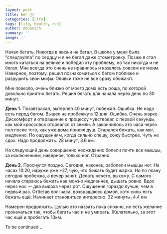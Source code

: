 ```yaml
---
layout: post
title: Бег 🏃‍♂️
categories: [life]
tags: [life, health, run]
author: nbuevich
summary: ''
image: ''
---
```

Начал бегать. Никогда в жизни не бегал. В школе у меня была "спецгруппа" по сердцу и я не бегал даже стометровку. Позже я стал много кататься на велике и победил эту проблему, но так никогда и не бегал. Мне всегда это очень не нравилось и казалось совсем не моим. Наверное, поэтому, решил познакомиться с бегом поближе и разрушить свои мифы. Оливки тоже не все сразу обожают.  

Мне повезло, очень близко от моего дома есть роща, по которой довольно приятно бегать. Решил бегать для начала через день по 30 минут.  

<b>День 1.</b> Позавтракал, вытерпел 40 минут, побежал. Ошибка. Не надо есть перед бегом. Вышел на пробежку в 12 дня. Ошибка. Очень жарко. Дискомфорт и отвращение к процессу чувствовал с первой секунды, как мой кроссовок оторвался от земли. А закончилось это часа через пол после того, как уже дома принял душ. Старался бежать, как мог, медленно. По ощущениям, когда сильно спешу, хожу быстрее. Чуть не сдох. Надо продолжать. 28 минут, 3.6 км.  

На следующий день совершенно неожиданно болели почти все мышцы, за исключением, наверное, только ног. Странно.  

<b>День 2.</b> Проснулся поздно. Сегодня, наконец, заболели мышцы ног. На часах 10:20, наружи уже +27, чую, что бежать будет жарко. Но по плану сегодня пробежка, а вечер занят. Делать нечего, выхожу. С самого начала стараюсь бежать как можно медленнее, дышать ровно. Вдох через нос — два выдоха через рот. Ощущения гораздо лучше, чем в первый раз. Отбегав пол-часа, возвращаюсь домой, хотя силы есть бежать ещё. Начинает становиться интересно. 32 минуты, 4.4 км  

Намерен продолжать. Целью это назвать пока сложно, но есть желание прокачаться так, чтобы бегать час и не умирать. Желательно, за этот час ещё и пробегать 10км.  

To be continued...

